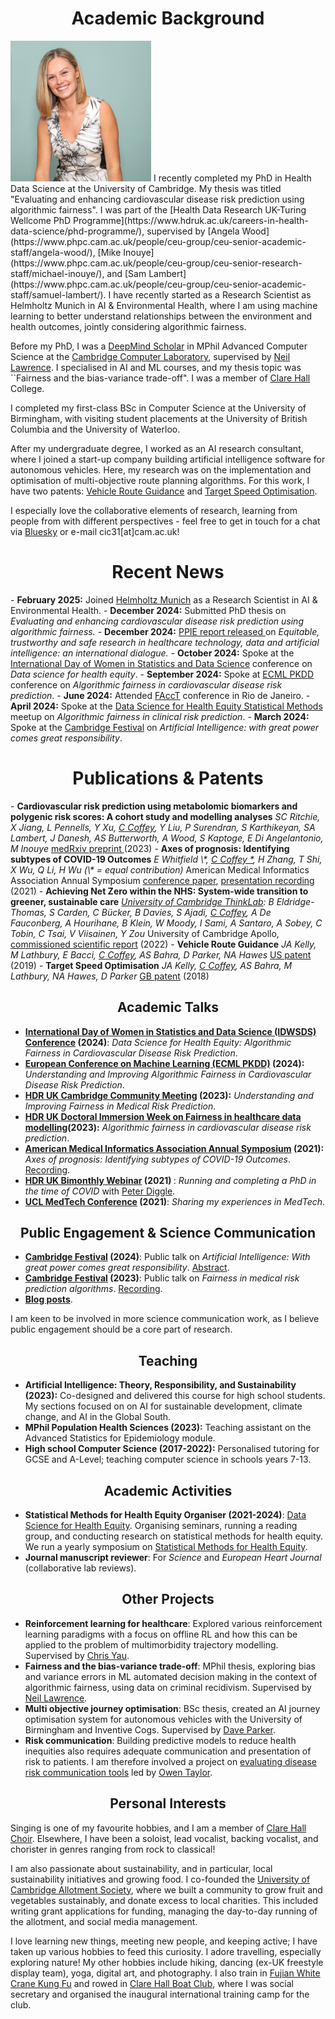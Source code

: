 
# <center>Academic Background</center>
<img src="/clairecoffey_matriculation_photo.jpg" width="225" class="left-img"/>
I recently completed my PhD in Health Data Science at the University of Cambridge. My thesis was titled "Evaluating and enhancing cardiovascular disease risk prediction using algorithmic fairness". I was part of the [Health Data Research UK-Turing Wellcome PhD Programme](https://www.hdruk.ac.uk/careers-in-health-data-science/phd-programme/), supervised by [Angela Wood](https://www.phpc.cam.ac.uk/people/ceu-group/ceu-senior-academic-staff/angela-wood/), [Mike Inouye](https://www.phpc.cam.ac.uk/people/ceu-group/ceu-senior-research-staff/michael-inouye/), and [Sam Lambert](https://www.phpc.cam.ac.uk/people/ceu-group/ceu-senior-academic-staff/samuel-lambert/). I have recently started as a Research Scientist as Helmholtz Munich in AI & Environmental Health, where I am using machine learning to better understand relationships between the environment and health outcomes, jointly considering algorithmic fairness. 

Before my PhD, I was a [DeepMind Scholar](https://www.cst.cam.ac.uk/deepmind-scholars-cambridge) in MPhil Advanced Computer Science at the [Cambridge Computer Laboratory](https://www.cst.cam.ac.uk/), supervised by [Neil Lawrence](https://inverseprobability.com/). I specialised in AI and ML courses, and my thesis topic was ``Fairness and the bias-variance trade-off". I was a member of [Clare Hall](https://www.clarehall.cam.ac.uk/) College.

I completed my first-class BSc in Computer Science at the University of Birmingham, with visiting student placements at the University of British Columbia and the University of Waterloo.

After my undergraduate degree, I worked as an AI research consultant, where I joined a start-up company building artificial intelligence software for autonomous vehicles. Here, my research was on the implementation and optimisation of multi-objective route planning algorithms. For this work, I have two patents: [Vehicle Route Guidance](https://patents.google.com/patent/US20190346275A1/en) and [Target Speed Optimisation](https://www.ipo.gov.uk/p-find-publication-getPDF.pdf?PatentNo=GB2555794&DocType=A&JournalNumber=6730).

I especially love the collaborative elements of research, learning from people from with different perspectives - feel free to get in touch for a chat via [Bluesky](https://bsky.app/profile/clairecoffey.bsky.social) or e-mail cic31[at]cam.ac.uk! 

<h1><center>Recent News</center></h1>  
- <b>February 2025:</b> Joined <a href="https://www.helmholtz-munich.de/en/">Helmholtz Munich</a> as a Research Scientist in AI & Environmental Health.
- <b>December 2024:</b> Submitted PhD thesis on <i>Evaluating and enhancing cardiovascular disease risk prediction using algorithmic fairness.</i>
- <b>December 2024:</b> <a href="https://zenodo.org/records/14503478"> PPIE report released </a> on <i>Equitable, trustworthy and safe research in healthcare technology, data and artificial intelligence: an international dialogue.</i>
- <b>October 2024:</b> Spoke at the <a href="https://www.idwsds.org/">International Day of Women in Statistics and Data Science</a> conference on <i>Data science for health equity</i>.
- <b>September 2024:</b> Spoke at <a href="https://ecmlpkdd.org/">ECML PKDD</a> conference on <i>Algorithmic fairness in cardiovascular disease risk prediction</i>.
- <b>June 2024:</b> Attended <a href="https://facctconference.org/">FAccT</a> conference in Rio de Janeiro.
- <b>April 2024:</b> Spoke at the <a href="https://www.datascienceforhealthequity.com/themes/statistical-methods">Data Science for Health Equity Statistical Methods</a> meetup on <i>Algorithmic fairness in clinical risk prediction</i>.
- <b>March 2024:</b> Spoke at the <a href="https://www.festival.cam.ac.uk/">Cambridge Festival</a> on <i>Artificial Intelligence: with great power comes great responsibility</i>.

<h1> <center>Publications & Patents</center></h1>
- <b>Cardiovascular risk prediction using metabolomic biomarkers and polygenic risk scores: A cohort study and modelling analyses</b>  
<i>SC Ritchie, X Jiang, L Pennells, Y Xu, <u>C Coffey</u>, Y Liu, P Surendran, S Karthikeyan, SA Lambert, J Danesh, AS Butterworth, A Wood, S Kaptoge, E Di Angelantonio, M Inouye </i>  
<a href="https://www.medrxiv.org/content/10.1101/2023.10.31.23297859v2">medRxiv preprint </a> (2023)
- <b>Axes of prognosis: Identifying subtypes of COVID-19 Outcomes</b>  
<i>E Whitfield \*, <u>C Coffey *</u>, H Zhang, T Shi, X Wu, Q Li, H Wu (\* = equal contribution)</i>  
American Medical Informatics Association Annual Symposium <a href="https://pmc.ncbi.nlm.nih.gov/articles/PMC8861682/">conference paper</a>, <a href="https://www.youtube.com/watch?v=WT9sfyTnmuE"> presentation recording</a> (2021)
- <b>Achieving Net Zero within the NHS: System-wide transition to greener, sustainable care</b>  
<i> <a href="https://www.thinklab.strategic-partnerships.admin.cam.ac.uk/">University of Cambridge ThinkLab</a>: B Eldridge-Thomas, S Carden, C Bücker, B Davies, S Ajadi, <u>C Coffey</u>, A De Fauconberg, A Hourihane, B Klein, W Moody, I Sami, A Santaro, A Sobey, C Tobin, C Tsai, V Viisainen, Y Zou </i>  
University of Cambridge Apollo, <a href="https://www.repository.cam.ac.uk/items/e2c789b2-31e4-4f49-8976-c9982d03004b">commissioned scientific report</a> (2022)
- <b>Vehicle Route Guidance</b>  
<i>JA Kelly, M Lathbury, E Bacci, <u>C Coffey</u>, AS Bahra, D Parker, NA Hawes</i>  
<a href="https://patentimages.storage.googleapis.com/62/fc/6c/c566479be1ead1/US20190346275A1.pdf">US patent</a> (2019)
- <b>Target Speed Optimisation</b>  
<i>JA Kelly, <u>C Coffey</u>, AS Bahra, M Lathbury, NA Hawes, D Parker</i>  
<a href="https://www.ipo.gov.uk/p-find-publication-getPDF.pdf?PatentNo=GB2555794&DocType=A&JournalNumber=6730">GB patent</a> (2018)

## <center>Academic Talks</center>
- <b> [International Day of Women in Statistics and Data Science (IDWSDS) Conference](https://www.idwsds.org/) (2024)</b>: <i>Data Science for Health Equity: Algorithmic Fairness in Cardiovascular Disease Risk Prediction</i>.
- <b>[European Conference on Machine Learning (ECML PKDD)](https://ecmlpkdd.org/) (2024):</b> <i>Understanding and Improving Algorithmic Fairness in Cardiovascular Disease Risk Prediction</i>.
- <b> [HDR UK Cambridge Community Meeting](https://www.hdruk.ac.uk/events/hdr-uk-community-meetings/) (2023):</b> <i>Understanding and Improving Fairness in Medical Risk Prediction</i>. 
- <b>[HDR UK Doctoral Immersion Week on Fairness in healthcare data modelling](https://cwcyau.github.io/hdrukphdcourses/courses/fairness.html)(2023):</b> <i>Algorithmic fairness in cardiovascular disease risk prediction</i>.
- <b>[American Medical Informatics Association Annual Symposium](https://amia.org/education-events/annual-symposium) (2021):</b> <i>Axes of prognosis: Identifying subtypes of COVID-19 Outcomes</i>. [Recording](https://www.youtube.com/watch?v=WT9sfyTnmuE). 
- <b>[HDR UK Bimonthly Webinar](https://www.hdruk.ac.uk/bimonthly-one-institute-webinars/) (2021) </b>: <i>Running and completing a PhD in the time of COVID </i> with [Peter Diggle](https://www.lancaster.ac.uk/staff/diggle/).
- <b>[UCL MedTech Conference](https://uclmed.tech/) (2021)</b>: <i>Sharing my experiences in MedTech</i>.

## <center>Public Engagement & Science Communication </center>
- <b> [Cambridge Festival](https://www.festival.cam.ac.uk/) (2024)</b>: Public talk on <i> Artificial Intelligence: With great power comes great responsibility</i>. [Abstract](https://www.festival.cam.ac.uk/events/artificial-intelligence-great-power-comes-great-responsibility).
- <b>[Cambridge Festival](https://www.festival.cam.ac.uk/) (2023)</b>: Public talk on <i>Fairness in medical risk prediction algorithms</i>. [Recording](https://www.youtube.com/watch?v=Zo3vSvnAcx4&list=PL7VR7iDFpJEEnKx3htCOGwqCeJMQ5aJ52&index=2).
- <b> [Blog posts](https://medium.com/@clairecoffey-71283)</b>.
  
I am keen to be involved in more science communication work, as I believe public engagement should be a core part of research. 

## <center>Teaching</center>
- <b> Artificial Intelligence: Theory, Responsibility, and Sustainability (2023):</b> Co-designed and delivered this course for high school students. My sections focused on on AI for sustainable development, climate change, and AI in the Global South. 
- <b> MPhil Population Health Sciences (2023):</b> Teaching assistant on the Advanced Statistics for Epidemiology module.
- <b> High school Computer Science (2017-2022):</b> Personalised tutoring for GCSE and A-Level; teaching computer science in schools years 7-13.

## <center>Academic Activities</center>
- <b>Statistical Methods for Health Equity Organiser (2021-2024)</b>: [Data Science for Health Equity](https://www.datascienceforhealthequity.com/). Organising seminars, running a reading group, and conducting research on statistical methods for health equity. We run a yearly symposium on [Statistical Methods for Health Equity](https://www.datascienceforhealthequity.com/event-details/ucl-symposium-on-statistical-methods-for-health-equity).
- <b>Journal manuscript reviewer</b>: For <i>Science</i> and <i>European Heart Journal</i> (collaborative lab reviews). 

## <center>Other Projects</center>
- <b> Reinforcement learning for healthcare</b>: Explored various reinforcement learning paradigms with a focus on offline RL and how this can be applied to the problem of multimorbidity trajectory modelling. Supervised by [Chris Yau](https://cwcyau.github.io/authors/admin/).
- <b>Fairness and the bias-variance trade-off</b>: MPhil thesis, exploring bias and variance errors in ML automated decision making in the context of algorithmic fairness, using data on criminal recidivism. Supervised by [Neil Lawrence](https://inverseprobability.com/).
- <b>Multi objective journey optimisation</b>: BSc thesis, created an AI journey optimisation system for autonomous vehicles with the University of Birmingham and Inventive Cogs. Supervised by [Dave Parker](https://www.cs.ox.ac.uk/people/david.parker/home.html).
- <b>Risk communication</b>: Building predictive models to reduce health inequities also requires adequate communication and presentation of risk to patients. I am therefore involved a project on [evaluating disease risk communication tools](https://www.crd.york.ac.uk/prospero/display_record.php?RecordID=334794) led by [Owen Taylor](https://cosoc.com/OwenATaylor). 

## <center>Personal Interests</center>
Singing is one of my favourite hobbies, and I am a member of [Clare Hall Choir](https://www.clarehall.cam.ac.uk/music/). Elsewhere, I have been a soloist, lead vocalist, backing vocalist, and chorister in genres ranging from rock to classical! 

I am also passionate about sustainability, and in particular, local sustainability initiatives and growing food. I co-founded the [University of Cambridge Allotment Society](https://cam-uni-allotment.github.io/), where we built a community to grow fruit and vegetables sustainably, and donate excess to local charities. This included writing grant applications for funding, managing the day-to-day running of the allotment, and social media management. 

I love learning new things, meeting new people, and keeping active; I have taken up various hobbies to feed this curiosity. I adore travelling, especially exploring nature! My other hobbies include hiking, dancing (ex-UK freestyle display team), yoga, digital art, and photography. I also train in [Fujian White Crane Kung Fu](https://www.fwckungfu.com/) and rowed in [Clare Hall Boat Club](https://www.clarehall.cam.ac.uk/chbc/), where I was social secretary and organised the inaugural international training camp for the club. 
